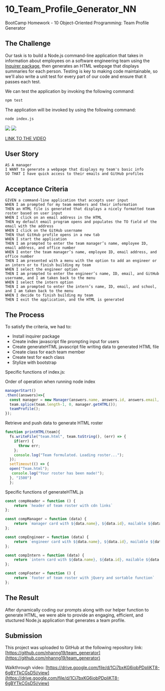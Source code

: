 # 10_Team_Profile_Generator_NN
BootCamp Homework - 10 Object-Oriented Programming: Team Profile Generator

## The Challenge
Our task is to build a Node.js command-line application that takes in information about employees on a software engineering team using the [Inquirer package](https://www.npmjs.com/package/inquirer/v/8.2.4), then generates an HTML webpage that displays summaries for each person. Testing is key to making code maintainable, so we'll also write a unit test for every part of our code and ensure that it passes each test. 

We can test the application by invoking the following command: 
```bash
npm test
```

The application will be invoked by using the following command:

```bash
node index.js
```



![](.assets/img/front.PNG)
![](.assets/img/front2.PNG)

[LINK TO THE VIDEO](https://drive.google.com/file/d/1Ci7bxKG6iobPDpliKT8-6gBYTkCGsD5i/view)


## User Story

```
AS A manager
I WANT to generate a webpage that displays my team's basic info
SO THAT I have quick access to their emails and GitHub profiles
```

## Acceptance Criteria

```
GIVEN a command-line application that accepts user input
WHEN I am prompted for my team members and their information
THEN an HTML file is generated that displays a nicely formatted team roster based on user input
WHEN I click on an email address in the HTML
THEN my default email program opens and populates the TO field of the email with the address
WHEN I click on the GitHub username
THEN that GitHub profile opens in a new tab
WHEN I start the application
THEN I am prompted to enter the team manager’s name, employee ID, email address, and office number
WHEN I enter the team manager’s name, employee ID, email address, and office number
THEN I am presented with a menu with the option to add an engineer or an intern or to finish building my team
WHEN I select the engineer option
THEN I am prompted to enter the engineer’s name, ID, email, and GitHub username, and I am taken back to the menu
WHEN I select the intern option
THEN I am prompted to enter the intern’s name, ID, email, and school, and I am taken back to the menu
WHEN I decide to finish building my team
THEN I exit the application, and the HTML is generated
``` 

## The Process
To satisfy the criteria, we had to:
- Install inquirer package
- Create index javascript file prompting input for users
- Create generateHTML javascript file writing data to generated HTML file
- Create class for each team member
- Create test for each class
- Stylize with bootstrap

Specific functions of index.js:

Order of operation when running node index
```javascript
managerStart()
.then((answers)=>{
  const manager = new Manager(answers.name, answers.id, answers.email, answers.officeNumber);
  team.splice(team.length-1, 0, manager.getHTML());
  teamProfile();
});
```

Retrieve and push data to generate HTML roster
```javascript
function printHTML(team){
  fs.writeFile("team.html", team.toString(), (err) => {
    if(err) {
      throw err;
    };
    console.log("Team formulated. Loading roster...");
  });
  setTimeout(() => {
  open("Team.html");
   console.log("Your roster has been made!");
  }, "1500")
  };
```

Specific functions of generateHTML.js

```javascript
const compHeader = function () {
    return `header of team roster with cdn links`
};

const compManager = function (data) {
    return `manager card with ${data.name}, ${data.id}, mailable ${data.email}, and ${data.officeNumber}`
};

const compEngineer = function (data) {
    return `engineer card with ${data.name}, ${data.id}, mailable ${data.email}, and openable ${data.github}`
};

const compIntern = function (data) {
    return `intern card with ${data.name}, ${data.id}, mailable ${data.email}, and ${data.school}`
};

const compFooter = function () {
    return `footer of team roster with jQuery and sortable function`
};
```

## The Result
After dynamically coding our prompts along with our helper function to generate HTML, we were able to provide an engaging, efficient, and stuctured Node.js application that generates a team profile.

## Submission
This project was uploaded to GitHub at the following repository link:
[https://github.com/nhanng19/team_generator](https://github.com/nhanng19/team_generator)

Walkthrough video: [https://drive.google.com/file/d/1Ci7bxKG6iobPDpliKT8-6gBYTkCGsD5i/view](https://drive.google.com/file/d/1Ci7bxKG6iobPDpliKT8-6gBYTkCGsD5i/view)
